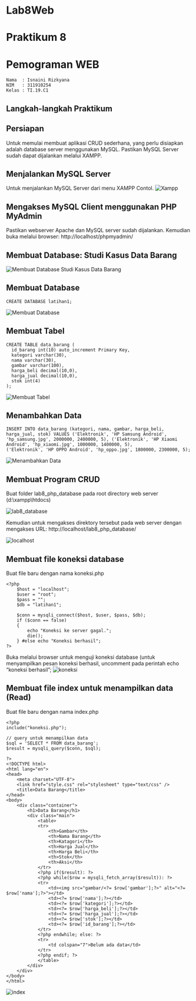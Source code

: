 # Lab8Web

# Praktikum 8

# Pemograman WEB

~~~
Nama  : Isnaini Rizkyana
NIM   : 311910254
Kelas : TI.19.C1
~~~
## Langkah-langkah Praktikum

## Persiapan
Untuk memulai membuat aplikasi CRUD sederhana, yang perlu disiapkan adalah database server menggunakan MySQL. Pastikan MySQL Server sudah dapat dijalankan melalui XAMPP.

## Menjalankan MySQL Server
Untuk menjalankan MySQL Server dari menu XAMPP Contol.
![Xampp](https://user-images.githubusercontent.com/81541764/120689653-86defd80-c4ce-11eb-9e17-7737f8fbff17.png)

## Mengakses MySQL Client menggunakan PHP MyAdmin
Pastikan webserver Apache dan MySQL server sudah dijalankan. Kemudian buka melalui browser: http://localhost/phpmyadmin/

## Membuat Database: Studi Kasus Data Barang
![Membuat Database Studi Kasus Data Barang](https://user-images.githubusercontent.com/81541764/120700998-92392580-c4dc-11eb-9ee1-c518731a5ab1.JPG)

## Membuat Database
~~~
CREATE DATABASE latihan1;
~~~
![Membuat Database](https://user-images.githubusercontent.com/81541764/120708688-17750800-c4e6-11eb-9438-4923acca5428.JPG)

## Membuat Tabel
~~~
CREATE TABLE data_barang (
  id_barang int(10) auto_increment Primary Key,
  kategori varchar(30),
  nama varchar(30),
  gambar varchar(100),
  harga_beli decimal(10,0),
  harga_jual decimal(10,0),
  stok int(4)
);
~~~
![Membuat Tabel](https://user-images.githubusercontent.com/81541764/120709012-86eaf780-c4e6-11eb-86a9-39619a505022.JPG)

## Menambahkan Data
~~~
INSERT INTO data_barang (kategori, nama, gambar, harga_beli, harga_jual, stok) VALUES ('Elektronik', 'HP Samsung Android',
'hp_samsung.jpg', 2000000, 2400000, 5), ('Elektronik', 'HP Xiaomi Android', 'hp_xiaomi.jpg', 1000000, 1400000, 5),
('Elektronik', 'HP OPPO Android', 'hp_oppo.jpg', 1800000, 2300000, 5);
~~~
![Menambahkan Data](https://user-images.githubusercontent.com/81541764/120709828-8dc63a00-c4e7-11eb-91c5-6fa5366116be.JPG)

## Membuat Program CRUD
Buat folder lab8_php_database pada root directory web server (d:\xampp\htdocs)

![lab8_database](https://user-images.githubusercontent.com/81541764/120710002-cf56e500-c4e7-11eb-98c1-75c7573a1286.JPG)

Kemudian untuk mengakses direktory tersebut pada web server dengan mengakses URL:
http://localhost/lab8_php_database/

![localhost](https://user-images.githubusercontent.com/81541764/120710367-42f8f200-c4e8-11eb-9b0d-586eae21e220.JPG)

## Membuat file koneksi database
Buat file baru dengan nama koneksi.php
~~~
<?php
    $host = "localhost";
    $user = "root";
    $pass = "";
    $db = "latihan1";

    $conn = mysqli_connect($host, $user, $pass, $db);
    if ($conn == false)
    {
        echo "Koneksi ke server gagal.";
        die();
    } #else echo "Koneksi berhasil";
?>
~~~

Buka melalui browser untuk menguji koneksi database (untuk menyampilkan pesan koneksi berhasil, uncomment pada perintah echo “koneksi berhasil”;
![koneksi](https://user-images.githubusercontent.com/81541764/120833109-9bcd9680-c58b-11eb-8551-70a0b52c46bf.JPG)

## Membuat file index untuk menampilkan data (Read)
Buat file baru dengan nama index.php
~~~
<?php
include("koneksi.php");

// query untuk menampilkan data
$sql = 'SELECT * FROM data_barang';
$result = mysqli_query($conn, $sql);

?>
<!DOCTYPE html>
<html lang="en">
<head>
    <meta charset="UTF-8">
    <link href="style.css" rel="stylesheet" type="text/css" />
    <title>Data Barang</title>
</head>
<body>
    <div class="container">
        <h1>Data Barang</h1>
        <div class="main">
            <table>
            <tr>
                <th>Gambar</th>
                <th>Nama Barang</th>
                <th>Katagori</th>
                <th>Harga Jual</th>
                <th>Harga Beli</th>
                <th>Stok</th>
                <th>Aksi</th>
            </tr>
            <?php if($result): ?>
            <?php while($row = mysqli_fetch_array($result)): ?>
            <tr>
                <td><img src="gambar/<?= $row['gambar'];?>" alt="<?=
$row['nama'];?>"></td>
                <td><?= $row['nama'];?></td>
                <td><?= $row['kategori'];?></td>
                <td><?= $row['harga_beli'];?></td>
                <td><?= $row['harga_jual'];?></td>
                <td><?= $row['stok'];?></td>
                <td><?= $row['id_barang'];?></td>
            </tr>
            <?php endwhile; else: ?>
            <tr>
                <td colspan="7">Belum ada data</td>
            </tr>
            <?php endif; ?>
            </table>
        </div>
    </div>
</body>
</html>
~~~

![index](https://user-images.githubusercontent.com/81541764/120837370-cff78600-c590-11eb-867b-9c07a29fea99.JPG)


